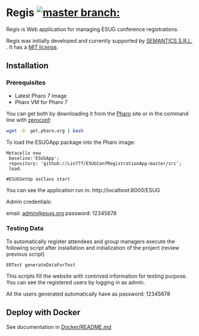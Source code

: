 # Regis [![master branch:](https://travis-ci.org/Lin777/ESUGConfRegistrationApp.svg?branch=master)](https://travis-ci.org/Lin777/ESUGConfRegistrationApp/branches)

Regis is Web application for managing ESUG conference registrations.

Regis was initially developed and currently supported by [SEMANTICS S.R.L.](http://semantics.bo/) . It has a [MIT license](https://github.com/Lin777/ESUGConfRegistrationApp/blob/master/LICENSE).

## Installation 

### Prerequisites

- Latest Pharo 7 image
- Pharo VM for Pharo 7

You can get both by downloading it from the [Pharo](http://pharo.org) site or in the command line with [zeroconf](http://get.pharo.org): 

```bash
wget -O- get.pharo.org | bash
```

To load the ESUGApp package into the Pharo image:

```Smalltalk
Metacello new
 baseline:'ESUGApp';
 repository: 'github://Lin777/ESUGConfRegistrationApp:master/src';
 load.
 
#ESUGSetUp asClass start
```

You can see the application run in: http://localhost:8000/ESUG

Admin credentials:

email: admin@esug.org
password: 12345678

### Testing Data

To automatically register attendees and group managers execute the following script after installation and initialization of the project (review previous script)

```Smalltalk
ERTest generateDataForTest 
```

This scripts fill the website with contrived information for testing purpose.
You can see the registered users by logging in as admin. 

All the users generated automatically have as password: 12345678

## Deploy with Docker

See documentation in [Docker/README.md](Docker/README.md)
